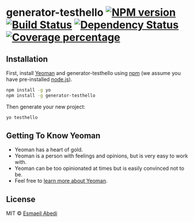 # generator-testhello [![NPM version][npm-image]][npm-url] [![Build Status][travis-image]][travis-url] [![Dependency Status][daviddm-image]][daviddm-url] [![Coverage percentage][coveralls-image]][coveralls-url]
> 

## Installation

First, install [Yeoman](http://yeoman.io) and generator-testhello using [npm](https://www.npmjs.com/) (we assume you have pre-installed [node.js](https://nodejs.org/)).

```bash
npm install -g yo
npm install -g generator-testhello
```

Then generate your new project:

```bash
yo testhello
```

## Getting To Know Yeoman

 * Yeoman has a heart of gold.
 * Yeoman is a person with feelings and opinions, but is very easy to work with.
 * Yeoman can be too opinionated at times but is easily convinced not to be.
 * Feel free to [learn more about Yeoman](http://yeoman.io/).

## License

MIT © [Esmaeil Abedi]()


[npm-image]: https://badge.fury.io/js/generator-testhello.svg
[npm-url]: https://npmjs.org/package/generator-testhello
[travis-image]: https://travis-ci.com//generator-testhello.svg?branch=master
[travis-url]: https://travis-ci.com//generator-testhello
[daviddm-image]: https://david-dm.org//generator-testhello.svg?theme=shields.io
[daviddm-url]: https://david-dm.org//generator-testhello
[coveralls-image]: https://coveralls.io/repos//generator-testhello/badge.svg
[coveralls-url]: https://coveralls.io/r//generator-testhello
